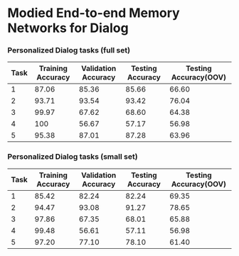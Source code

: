 # Modied End-to-end Memory Networks for Dialog

### Personalized Dialog tasks (full set)

Task  |  Training Accuracy  |  Validation Accuracy  |  Testing Accuracy	 |  Testing Accuracy(OOV)
------|---------------------|-----------------------|--------------------|-----------------------
1	  |  87.06				|  85.36				|  85.66  			 |  66.60
2	  |  93.71				|  93.54				|  93.42			 |  76.04
3     |  99.97				|  67.62				|  68.60			 |  64.38
4	  |  100				|  56.67				|  57.17			 |  56.98
5	  |  95.38				|  87.01				|  87.28			 |  63.96

### Personalized Dialog tasks (small set)

Task  |  Training Accuracy  |  Validation Accuracy  |  Testing Accuracy	 |  Testing Accuracy(OOV)
------|---------------------|-----------------------|--------------------|-----------------------
1	  |  85.42				|  82.24				|  82.24  			 |  69.35
2	  |  94.47				|  93.08				|  91.27			 |  78.65
3     |  97.86				|  67.35				|  68.01			 |  65.88
4	  |  99.48				|  56.61				|  57.11			 |  56.98
5	  |  97.20				|  77.10				|  78.10			 |  61.40